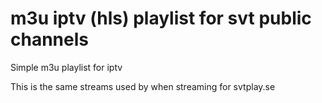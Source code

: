 # m3u iptv (hls) playlist for svt public channels

Simple m3u playlist for iptv

This is the same streams used by when streaming for svtplay.se
